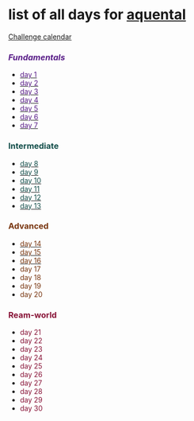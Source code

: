 # list of all days for [aquental](https://github.com/aquental)

[Challenge calendar](https://www.web3compass.xyz/challenge-calendar)

### <span style="color: rgb(88 28 135);"><em>Fundamentals</em></span>

- [<span style="color: rgb(88 28 135);">day 1</span>](./day1/README.md)
- [<span style="color: rgb(88 28 135);">day 2</span>](./day2/README.md)
- [<span style="color: rgb(88 28 135);">day 3</span>](./day3/README.md)
- [<span style="color: rgb(88 28 135);">day 4</span>](./day4/README.md)
- [<span style="color: rgb(88 28 135);">day 5</span>](./day5/README.md)
- [<span style="color: rgb(88 28 135);">day 6</span>](./day6/README.md)
- [<span style="color: rgb(88 28 135);">day 7</span>](./day7/README.md)

### <span style="color: rgb(19 78 74);">Intermediate</span>

- [<span style="color: rgb(19 78 74);">day 8</span>](./day8/README.md)
- [<span style="color: rgb(19 78 74);">day 9</span>](./day9/README.md)
- [<span style="color: rgb(19 78 74);">day 10</span>](./day10/README.md)
- [<span style="color: rgb(19 78 74);">day 11</span>](./day11/README.md)
- [<span style="color: rgb(19 78 74);">day 12</span>](./day12/README.md)
- [<span style="color: rgb(19 78 74);">day 13</span>](./day13/README.md)

### <span style="color: rgb(120 53 15);">Advanced</span>

- [<span style="color: rgb(120 53 15);">day 14</span>](./day14/README.md)
- [<span style="color: rgb(120 53 15);">day 15</span>](./day15/README.md)
- [<span style="color: rgb(120 53 15);">day 16</span>](./day16/README.md)
- <span style="color: rgb(120 53 15);">day 17</span>
- <span style="color: rgb(120 53 15);">day 18</span>
- <span style="color: rgb(120 53 15);">day 19</span>
- <span style="color: rgb(120 53 15);">day 20</span>

### <span style="color: rgb(136 19 55);">Ream-world</span>

- <span style="color: rgb(136 19 55);">day 21</span>
- <span style="color: rgb(136 19 55);">day 22</span>
- <span style="color: rgb(136 19 55);">day 23</span>
- <span style="color: rgb(136 19 55);">day 24</span>
- <span style="color: rgb(136 19 55);">day 25</span>
- <span style="color: rgb(136 19 55);">day 26</span>
- <span style="color: rgb(136 19 55);">day 27</span>
- <span style="color: rgb(136 19 55);">day 28</span>
- <span style="color: rgb(136 19 55);">day 29</span>
- <span style="color: rgb(136 19 55);">day 30</span>
